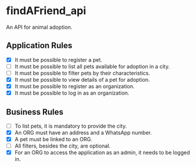 # findAFriend_api
An API for animal adoption.

## Application Rules
- [x] It must be possible to register a pet.
- [ ] It must be possible to list all pets available for adoption in a city.
- [ ] It must be possible to filter pets by their characteristics.
- [x] It must be possible to view details of a pet for adoption.
- [x] It must be possible to register as an organization.
- [x] It must be possible to log in as an organization.

## Business Rules
- [ ] To list pets, it is mandatory to provide the city.
- [x] An ORG must have an address and a WhatsApp number.
- [x] A pet must be linked to an ORG.
- [ ] All filters, besides the city, are optional.
- [x] For an ORG to access the application as an admin, it needs to be logged in.